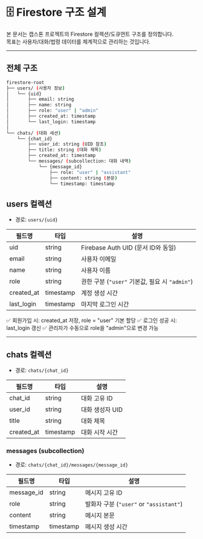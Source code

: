 # 🗄️ Firestore 구조 설계

본 문서는 캡스톤 프로젝트의 Firestore 컬렉션/도큐먼트 구조를 정의합니다.  
목표는 사용자/대화/법령 데이터를 체계적으로 관리하는 것입니다.  

---

## 전체 구조
```bash
firestore-root
├── users/ (사용자 정보)
│   └── {uid}
│       ├── email: string
│       ├── name: string
│       ├── role: "user" | "admin"
│       ├── created_at: timestamp
│       └── last_login: timestamp
│
└── chats/ (대화 세션)
    └── {chat_id}
        ├── user_id: string (UID 참조)
        ├── title: string (대화 제목)
        ├── created_at: timestamp
        └── messages/ (subcollection: 대화 내역)
            └── {message_id}
                ├── role: "user" | "assistant"
                ├── content: string (본문)
                └── timestamp: timestamp

```
## users 컬렉션
- 경로: `users/{uid}`

| 필드명      | 타입        | 설명                                         |
|-------------|-------------|----------------------------------------------|
| uid         | string      | Firebase Auth UID (문서 ID와 동일)           |
| email       | string      | 사용자 이메일                                |
| name        | string      | 사용자 이름                                  |
| role        | string      | 권한 구분 (`"user"` 기본값, 필요 시 `"admin"`) |
| created_at  | timestamp   | 계정 생성 시간                               |
| last_login  | timestamp   | 마지막 로그인 시간                           |


✅ 회원가입 시: created_at 저장, role = "user" 기본 할당
✅ 로그인 성공 시: last_login 갱신
✅ 관리자가 수동으로 role을 "admin"으로 변경 가능

---
## chats 컬렉션
- 경로: `chats/{chat_id}`


| 필드명      | 타입        | 설명                                         |
|-------------|-------------|----------------------------------------------|
| chat_id     | string      | 대화 고유 ID   |
| user_id     | string      | 대화 생성자 UID |
| title       | string      | 대화 제목      |
| created_at  | timestamp   | 대화 시작 시간 |
### messages (subcollection)
- 경로: `chats/{chat_id}/messages/{message_id}`

| 필드명      | 타입        | 설명                                         |
|-------------|-------------|----------------------------------------------|
| message_id  | string      | 메시지 고유 ID                       |
| role        | string      | 발화자 구분 (`"user"` or `"assistant"`) |
| content     | string      | 메시지 본문                          |
| timestamp   | timestamp   | 메시지 생성 시간                      |
